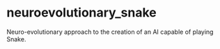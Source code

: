 # neuroevolutionary_snake
Neuro-evolutionary approach to the creation of an AI capable of playing Snake.
